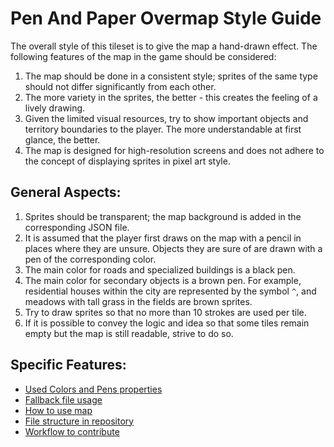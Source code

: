 # Pen And Paper Overmap Style Guide

The overall style of this tileset is to give the map a hand-drawn effect. The following features of the map in the game should be considered:

1. The map should be done in a consistent style; sprites of the same type should not differ significantly from each other.
2. The more variety in the sprites, the better - this creates the feeling of a lively drawing.
3. Given the limited visual resources, try to show important objects and territory boundaries to the player. The more understandable at first glance, the better.
4. The map is designed for high-resolution screens and does not adhere to the concept of displaying sprites in pixel art style.

## General Aspects:

1. Sprites should be transparent; the map background is added in the corresponding JSON file.
2. It is assumed that the player first draws on the map with a pencil in places where they are unsure. Objects they are sure of are drawn with a pen of the corresponding color.
3. The main color for roads and specialized buildings is a black pen.
4. The main color for secondary objects is a brown pen. For example, residential houses within the city are represented by the symbol `^`, and meadows with tall grass in the fields are brown sprites.
5. Try to draw sprites so that no more than 10 strokes are used per tile.
6. If it is possible to convey the logic and idea so that some tiles remain empty but the map is still readable, strive to do so.

## Specific Features:

- [Used Colors and Pens properties](./colors.md)
- [Fallback file usage](./fallback.md)
- [How to use map](./usage.md)
- [File structure in repository](./file_structure.md)
- [Workflow to contribute](./workflow.md)
